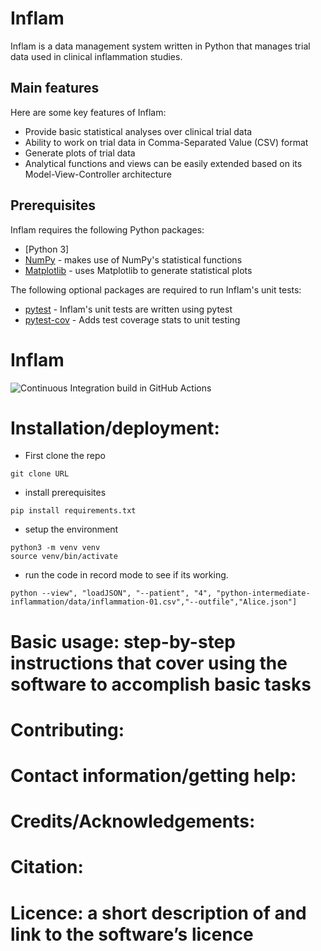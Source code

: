 # Inflam
Inflam is a data management system written in Python that manages trial data used in clinical inflammation studies.

## Main features

Here are some key features of Inflam:

- Provide basic statistical analyses over clinical trial data
- Ability to work on trial data in Comma-Separated Value (CSV) format
- Generate plots of trial data
- Analytical functions and views can be easily extended based on its Model-View-Controller architecture

## Prerequisites

Inflam requires the following Python packages:
- [Python 3]
- [NumPy](https://www.numpy.org/) - makes use of NumPy's statistical functions
- [Matplotlib](https://matplotlib.org/stable/index.html) - uses Matplotlib to generate statistical plots

The following optional packages are required to run Inflam's unit tests:

- [pytest](https://docs.pytest.org/en/stable/) - Inflam's unit tests are written using pytest
- [pytest-cov](https://pypi.org/project/pytest-cov/) - Adds test coverage stats to unit testing

# Inflam

![Continuous Integration build in GitHub Actions](https://github.com/<your_github_username>/python-intermediate-inflammation/workflows/CI/badge.svg?branch=main)

# Installation/deployment: 
- First clone the repo 
```
git clone URL
```
- install prerequisites
```
pip install requirements.txt
```
- setup the environment
```
python3 -m venv venv
source venv/bin/activate
```
- run the code in record mode to see if its working. 

```
python --view", "loadJSON", "--patient", "4", "python-intermediate-inflammation/data/inflammation-01.csv","--outfile","Alice.json"]
```


# Basic usage: step-by-step instructions that cover using the software to accomplish basic tasks




# Contributing: 



# Contact information/getting help: 




# Credits/Acknowledgements: 




# Citation: 



# Licence: a short description of and link to the software’s licence